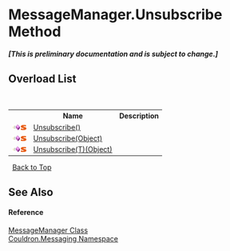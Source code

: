 # MessageManager.Unsubscribe Method 
 _**\[This is preliminary documentation and is subject to change.\]**_


## Overload List
&nbsp;<table><tr><th></th><th>Name</th><th>Description</th></tr><tr><td>![Public method](media/pubmethod.gif "Public method")![Static member](media/static.gif "Static member")</td><td><a href="M_Couldron_Messaging_MessageManager_Unsubscribe">Unsubscribe()</a></td><td /></tr><tr><td>![Public method](media/pubmethod.gif "Public method")![Static member](media/static.gif "Static member")</td><td><a href="M_Couldron_Messaging_MessageManager_Unsubscribe_1">Unsubscribe(Object)</a></td><td /></tr><tr><td>![Public method](media/pubmethod.gif "Public method")![Static member](media/static.gif "Static member")</td><td><a href="M_Couldron_Messaging_MessageManager_Unsubscribe__1">Unsubscribe(T)(Object)</a></td><td /></tr></table>&nbsp;
<a href="#messagemanager.unsubscribe-method">Back to Top</a>

## See Also


#### Reference
<a href="T_Couldron_Messaging_MessageManager">MessageManager Class</a><br /><a href="N_Couldron_Messaging">Couldron.Messaging Namespace</a><br />
